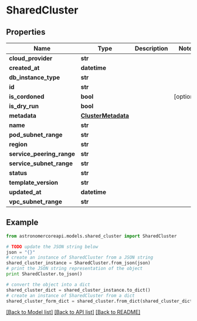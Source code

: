 # SharedCluster


## Properties
Name | Type | Description | Notes
------------ | ------------- | ------------- | -------------
**cloud_provider** | **str** |  | 
**created_at** | **datetime** |  | 
**db_instance_type** | **str** |  | 
**id** | **str** |  | 
**is_cordoned** | **bool** |  | [optional] 
**is_dry_run** | **bool** |  | 
**metadata** | [**ClusterMetadata**](ClusterMetadata.md) |  | 
**name** | **str** |  | 
**pod_subnet_range** | **str** |  | 
**region** | **str** |  | 
**service_peering_range** | **str** |  | 
**service_subnet_range** | **str** |  | 
**status** | **str** |  | 
**template_version** | **str** |  | 
**updated_at** | **datetime** |  | 
**vpc_subnet_range** | **str** |  | 

## Example

```python
from astronomercoreapi.models.shared_cluster import SharedCluster

# TODO update the JSON string below
json = "{}"
# create an instance of SharedCluster from a JSON string
shared_cluster_instance = SharedCluster.from_json(json)
# print the JSON string representation of the object
print SharedCluster.to_json()

# convert the object into a dict
shared_cluster_dict = shared_cluster_instance.to_dict()
# create an instance of SharedCluster from a dict
shared_cluster_form_dict = shared_cluster.from_dict(shared_cluster_dict)
```
[[Back to Model list]](../README.md#documentation-for-models) [[Back to API list]](../README.md#documentation-for-api-endpoints) [[Back to README]](../README.md)


